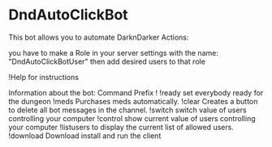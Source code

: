 # DndAutoClickBot
This bot allows you to automate DarknDarker Actions:

you have to make a Role in your server settings with the name: "DndAutoClickBotUser"
then add desired users to that role

!Help for instructions

Information about the bot:
Command Prefix
!
!ready
set everybody ready for the dungeon
!meds
Purchases meds automatically.
!clear
Creates a button to delete all bot messages in the channel.
!switch
switch value of users controlling your computer
!control
show current value of users controlling your computer
!listusers
to display the current list of allowed users.
!download
Download install and run the client

